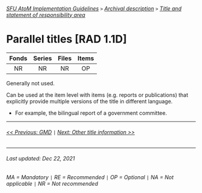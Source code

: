 ###### [SFU AtoM Implementation Guidelines](../README.md) `>` [Archival description](overview.md) `>` [Title and statement of responsibility area](overview.md#title-area)

# Parallel titles [RAD 1.1D]

| Fonds 	| Series 	| Files 	| Items 	|
|:-----:	|:------:	|:-----:	|:-----:	|
|   NR    |   NR    |   NR  	|   OP  	|

Generally not used.

Can be used at the item level with items (e.g. reports or publications) that explicitly provide multiple versions of the title in different language.
- For example, the bilingual report of a government committee.

---
###### [<< Previous: GMD](gmd.md) `|` [Next: Other title information >>](other-title-information.md)
---
###### Last updated: Dec 22, 2021
###### MA = Mandatory `|` RE = Recommended `|` OP = Optional `|` NA = Not applicable `|` NR = Not recommended
